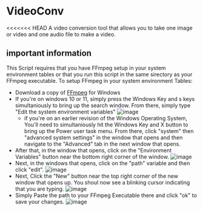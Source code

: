 # VideoConv
<<<<<<< HEAD
A video conversion tool that allows you to take one image or video and one audio file to make a video.
## important information
This Script requires that you have FFmpeg setup in your system environment tables or that you run this script in the same sirectory as your FFmpeg executable.
To setup FFmpeg in your system environment Tables:
* Download a copy of [FFmpeg](https://www.ffmpeg.org/download.html#build-windows) for Windows
* If you're on windows 10 or 11, simply press the Windows Key and s keys simultaniously to bring up the search window. From there, simply type "Edit the system environment variables" 
![image](https://user-images.githubusercontent.com/42657178/157209063-115067e7-4fa7-4647-a59f-a6a778855a9d.png)
    * if you're on an earlier revision of the Windows Operating System, You'll need to simultaniously hit the Windows Key and X button to bring up the Power user task menu. From there, click "system" then "advanced system settings" in the window that opens and then navigate to the "Advanced" tab in the next window that opens.
* After that, in the window that opens, click on the "Environment Variables" button near the bottom right corner of the window.
![image](https://user-images.githubusercontent.com/42657178/157209462-47992666-552d-4c27-9090-abffb82c1340.png)
* Next, in the windows that opens, click on the "path" variable and then click "edit".
![image](https://user-images.githubusercontent.com/42657178/157210011-6f7faa90-15ad-4641-836e-cf8313a5ca78.png)
* Next, Click the "New" button near the top right corner of the new window that opens up. You shoul now see a blinking cursor indicating that you are typing.
![image](https://user-images.githubusercontent.com/42657178/157211692-7b15a1a9-2ab7-429e-b260-312cb88c8e4e.png)
* Simply Paste the path to your FFmpeg Executable there and click "ok" to save your changes.
![image](https://user-images.githubusercontent.com/42657178/157210209-35d66d71-4650-4e56-b2c6-4fe2d8f0b16c.png)